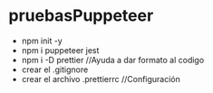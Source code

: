 # pruebasPuppeteer

* npm init -y
* npm i puppeteer jest
* npm i -D prettier //Ayuda a dar formato al codigo
* crear el .gitignore
* crear el archivo .prettierrc //Configuración